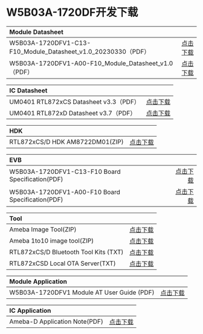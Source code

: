 
# W5B03A-1720DF开发下载




|    Module Datasheet    |      |
|:-------|------:|
| W5B03A-1720DFV1-C13-F10_Module_Datasheet_v1.0_20230330（PDF）| [点击下载](/docs/assets/download/8720df/W5B03A-1720DFV1-C13-F10_Board_Specification_v1.0_20230329.pdf) |
| W5B03A-1720DFV1-A00-F10_Module_Datasheet_v1.0（PDF）| [点击下载](/docs/assets/download/8720df/W5B03A-1720DFV1-A00-F10_Module_Datasheet_v1.0.pdf) |



|    IC Datasheet    |      |
|:-------|------:|
| UM0401 RTL872xCS Datasheet v3.3（PDF） | [点击下载](/docs/assets/download/8720df/UM0401-RTL872xCS-Datasheet-v3.3.pdf) |
| UM0401 RTL872xD Datasheet v3.7（PDF） | [点击下载](/docs/assets/download/8720df/UM0401-RTL872xD-Datasheet-v3.7.pdf) |


|   HDK     |      |
|:-------|------:|
| RTL872xCS/D HDK AM8722DM01(ZIP) | [点击下载](/docs/assets/download/8720df/HDK-AM8722DM01-6V2-wi-lpf.zip) |

<!-- |    SDK    |      |
|:-------|------:|
| AmebaD SDK(ZIP) | [点击下载](../../assets/download/8720df/sdk-amebad_v6.2d-RC.zip) | -->




|    EVB    |      |
|:-------|------:|
| W5B03A-1720DFV1-C13-F10 Board Specification(PDF) | [点击下载](/docs/assets/download/8720df/W5B03A-1720DFV1-C13-F10_Board_Specification_v1.0_20230329.pdf) |
| W5B03A-1720DFV1-A00-F10 Board Specification(PDF) | [点击下载](/docs/assets/download/8720df/W5B03A-1720DFV1-A00-F10_Board_Specification_v1.0.pdf) |



|    Tool    |      |
|:-------|------:|
| Ameba Image Tool(ZIP) | [点击下载](/docs/assets/download/8720df/Ameba-Image_Tool.zip) |
| Ameba 1to10 image tool(ZIP) | [点击下载](/docs/assets/download/8720df/ameba-1to10-image-tool-v2.3.zip) |
| RTL872xCS/D Bluetooth Tool Kits (TXT) | [点击下载](/docs/assets/download/8720df/RTL872xCSD-Bluetooth-Tool-Kits.txt) |
| RTL872xCSD Local OTA Server(TXT) | [点击下载](/docs/assets/download/8720df/RTL872xCSD-Local-OTA-Server.txt) |


|    Module Application    |      |
|:-------|------:|
| W5B03A-1720DFV1 Module AT User Guide (PDF) | [点击下载](/docs/assets/download/8720df/AT用户指南User-Guide-for-AT-command.pdf) |


|    IC Application    |      |
|:-------|------:|
| Ameba-D Application Note(PDF) | [点击下载](/docs/assets/download/8720df/AN0400-Ameba-D-Application-Note-v17.pdf) |


